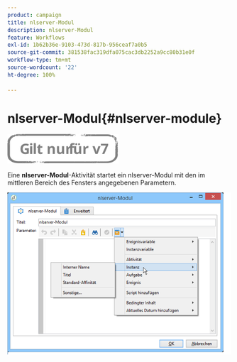 ```yaml
---
product: campaign
title: nlserver-Modul
description: nlserver-Modul
feature: Workflows
exl-id: 1b62b36e-9103-473d-817b-956ceaf7a0b5
source-git-commit: 381538fac319dfa075cac3db2252a9cc80b31e0f
workflow-type: tm+mt
source-wordcount: '22'
ht-degree: 100%

---
```


# nlserver-Modul{#nlserver-module}

![](../../assets/v7-only.svg)

Eine **nlserver-Modul**-Aktivität startet ein nlserver-Modul mit den im mittleren Bereich des Fensters angegebenen Parametern.

![](assets/nlserver_module_edit.png)
